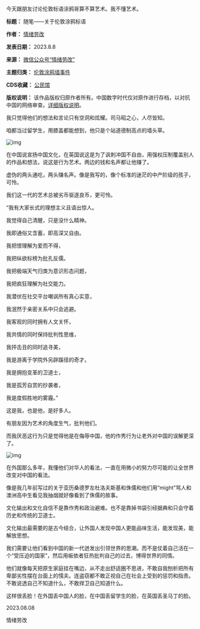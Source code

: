 今天跟朋友讨论伦敦标语涂鸦哥算不算艺术。我不懂艺术。




**标题：** 随笔——关于伦敦涂鸦标语  

**作者：** [情绪劳改](https://chinadigitaltimes.net/space/情绪劳改)  

**发表日期：** 2023.8.8  

**来源：** [微信公众号“情绪劳改”](https://web.archive.org/web/20230808135217/https://mp.weixin.qq.com/s/l2AKeYFG9bs3e3gia4wImw)  

**主题归类：** [伦敦涂鸦墙事件](https://chinadigitaltimes.net/space/伦敦涂鸦墙事件)  

**CDS收藏：** [公民馆](https://chinadigitaltimes.net/space/%E5%85%AC%E6%B0%91%E9%A6%86)  

**版权说明：** 该作品版权归原作者所有。中国数字时代仅对原作进行存档，以对抗中国的网络审查。[详细版权说明](https://chinadigitaltimes.net/chinese/copyright)。


我只觉得他们的想法和言论只有空洞和炫耀。司马昭之心，人尽皆知。


咱都当过留学生，用膝盖都能想到，他只是个站道德制高点的墙头草。


![img](https://chinadigitaltimes.net/chinese/files/2023/08/w700d1q75cms.jpg)


在中国说宣扬中国文化，在英国说这是为了讽刺冲国不自由，用强权压制覆盖别人的作品和想法，说这是行为艺术。两边的钱和名声都让他赚了。


虚伪的两头通吃，两头赚名声。像是我写的，像个标准的迷茫的中产阶级的孩子，可怜。


我们这一代的艺术总被劣币驱逐良币，更可怜。


“我有大家长式的理想主义且语出惊人。  

我觉得自己清醒，只是没什么精神。  

我即通俗又含蓄，即高深又自由。  

我把恨理解为爱而不得，  

我把纵欲标榜为批孔反儒。  

我把极端天气归类为意识形态问题，  

我把疯狂理解为社交能力。  

我潜伏在社交平台嘲讽所有真心实意，  

我泯然于亲密关系中只会逃避。  

我客观的同时拥有人文关怀，  

我共情的同时保持批判性思维，  

我抨击丑的同时追寻美，  

我是游离于学院外另辟蹊径的奇才。


我是拥抱变革的卫道士，  

我是孤芳自赏的抄袭者，  

我是度假胜地的雾霾。”


这是我，也是他，是好多人。


有朋友因为艺术的角度生气，批判他们。


而我厌恶这行为只是觉得他是在侮辱中国，他的作秀行为让老外对中国的误解更深了。


![img](https://chinadigitaltimes.net/chinese/files/2023/08/1691409641898.jpg)


在外国那么多年，我懂他们对华人的看法，一直在用微小的努力尽可能的让全世界改变对中国的看法。


像是我几年前写过的关于亚历桑德罗左杜洛夫斯基和侏儒和他们用“might”骂人和澳洲高中生看见我抽烟就好像看到了侏儒的故事。


文化输出和文化自信不是靠作秀和政治避难。也不是靠掉书袋引经据典和只会守着历史和传统的卫道士。


文化输出最需要的是古今结合，让外国人发现中国人更能品味生活，能发现美，能解放思想。


我们需要让他们看到中国的新一代迸发出引领世界的思潮。而不是仗着自己活在一个“受压迫的国家”，然后用皈依者狂热批判自己的过去，博得世界的同情。


他们就像每天把原生家庭挂在嘴边，从不走出舒适圈不思进，不敢自我刨析把所有卑鄙劣性摆在台面上的懦夫。连盗窃都不敢正视自己在社会上受到的惩罚和指责。不敢说透自己不知道什么，不敢捍卫自己知道什么。


这样很丢脸！在外国丢中国人的脸，在中国丢留学生的脸，在英国丢圣马丁的脸。


2023.08.08


情绪劳改

